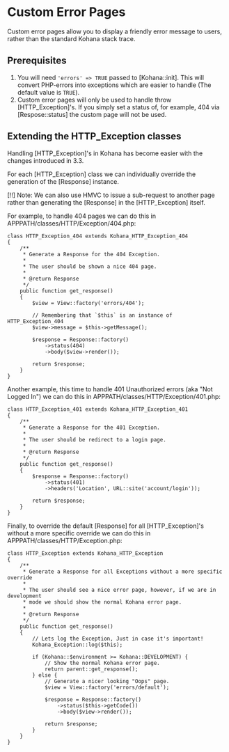 # Custom Error Pages

Custom error pages allow you to display a friendly error message to users, rather than the standard Kohana stack trace.

## Prerequisites

1. You will need `'errors' => TRUE` passed to [Kohana::init]. This will convert PHP-errors into exceptions which are easier to handle (The default value is `TRUE`).
2. Custom error pages will only be used to handle throw [HTTP_Exception]'s. If you simply set a status of, for example, 404 via [Respose::status] the custom page will not be used.

## Extending the HTTP_Exception classes

Handling [HTTP_Exception]'s in Kohana has become easier with the changes introduced in 3.3.

For each [HTTP_Exception] class we can individually override the generation of the [Response] instance.

[!!] Note: We can also use HMVC to issue a sub-request to another page rather than generating the [Response] in the [HTTP_Exception] itself.

For example, to handle 404 pages we can do this in APPPATH/classes/HTTP/Exception/404.php:

    class HTTP_Exception_404 extends Kohana_HTTP_Exception_404
    {
        /**
         * Generate a Response for the 404 Exception.
         *
         * The user should be shown a nice 404 page.
         *
         * @return Response
         */
        public function get_response()
        {
            $view = View::factory('errors/404');

            // Remembering that `$this` is an instance of HTTP_Exception_404
            $view->message = $this->getMessage();

            $response = Response::factory()
                ->status(404)
                ->body($view->render());

            return $response;
        }
    }

Another example, this time to handle 401 Unauthorized errors (aka "Not Logged In") we can do this in APPPATH/classes/HTTP/Exception/401.php:

    class HTTP_Exception_401 extends Kohana_HTTP_Exception_401
    {
        /**
         * Generate a Response for the 401 Exception.
         *
         * The user should be redirect to a login page.
         *
         * @return Response
         */
        public function get_response()
        {
            $response = Response::factory()
                ->status(401)
                ->headers('Location', URL::site('account/login'));

            return $response;
        }
    }

Finally, to override the default [Response] for all [HTTP_Exception]'s without a more specific override we can do this in APPPATH/classes/HTTP/Exception.php:

    class HTTP_Exception extends Kohana_HTTP_Exception
    {
        /**
         * Generate a Response for all Exceptions without a more specific override
         *
         * The user should see a nice error page, however, if we are in development
         * mode we should show the normal Kohana error page.
         *
         * @return Response
         */
        public function get_response()
        {
            // Lets log the Exception, Just in case it's important!
            Kohana_Exception::log($this);

            if (Kohana::$environment >= Kohana::DEVELOPMENT) {
                // Show the normal Kohana error page.
                return parent::get_response();
            } else {
                // Generate a nicer looking "Oops" page.
                $view = View::factory('errors/default');

                $response = Response::factory()
                    ->status($this->getCode())
                    ->body($view->render());

                return $response;
            }
        }
    }
